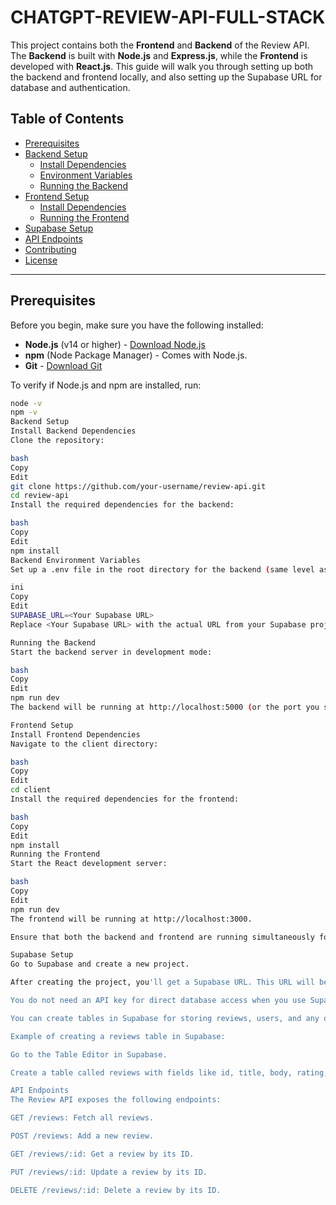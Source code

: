 # CHATGPT-REVIEW-API-FULL-STACK

This project contains both the **Frontend** and **Backend** of the Review API. The **Backend** is built with **Node.js** and **Express.js**, while the **Frontend** is developed with **React.js**. This guide will walk you through setting up both the backend and frontend locally, and also setting up the Supabase URL for database and authentication.

## Table of Contents

- [Prerequisites](#prerequisites)
- [Backend Setup](#backend-setup)
  - [Install Dependencies](#install-backend-dependencies)
  - [Environment Variables](#backend-environment-variables)
  - [Running the Backend](#running-the-backend)
- [Frontend Setup](#frontend-setup)
  - [Install Dependencies](#install-frontend-dependencies)
  - [Running the Frontend](#running-the-frontend)
- [Supabase Setup](#supabase-setup)
- [API Endpoints](#api-endpoints)
- [Contributing](#contributing)
- [License](#license)

---

## Prerequisites

Before you begin, make sure you have the following installed:

- **Node.js** (v14 or higher) - [Download Node.js](https://nodejs.org/)
- **npm** (Node Package Manager) - Comes with Node.js.
- **Git** - [Download Git](https://git-scm.com/)

To verify if Node.js and npm are installed, run:

```bash
node -v
npm -v
Backend Setup
Install Backend Dependencies
Clone the repository:

bash
Copy
Edit
git clone https://github.com/your-username/review-api.git
cd review-api
Install the required dependencies for the backend:

bash
Copy
Edit
npm install
Backend Environment Variables
Set up a .env file in the root directory for the backend (same level as server.js). Add the following environment variable:

ini
Copy
Edit
SUPABASE_URL=<Your Supabase URL>
Replace <Your Supabase URL> with the actual URL from your Supabase project.

Running the Backend
Start the backend server in development mode:

bash
Copy
Edit
npm run dev
The backend will be running at http://localhost:5000 (or the port you specified).

Frontend Setup
Install Frontend Dependencies
Navigate to the client directory:

bash
Copy
Edit
cd client
Install the required dependencies for the frontend:

bash
Copy
Edit
npm install
Running the Frontend
Start the React development server:

bash
Copy
Edit
npm run dev
The frontend will be running at http://localhost:3000.

Ensure that both the backend and frontend are running simultaneously for the full application to work.

Supabase Setup
Go to Supabase and create a new project.

After creating the project, you'll get a Supabase URL. This URL will be used in your backend to connect to your Supabase database.

You do not need an API key for direct database access when you use Supabase URL in combination with row-level security (RLS) or client-side authentication. Make sure you configure RLS policies in your Supabase dashboard to manage database access and security.

You can create tables in Supabase for storing reviews, users, and any other necessary data.

Example of creating a reviews table in Supabase:

Go to the Table Editor in Supabase.

Create a table called reviews with fields like id, title, body, rating, and user_id.

API Endpoints
The Review API exposes the following endpoints:

GET /reviews: Fetch all reviews.

POST /reviews: Add a new review.

GET /reviews/:id: Get a review by its ID.

PUT /reviews/:id: Update a review by its ID.

DELETE /reviews/:id: Delete a review by its ID.
